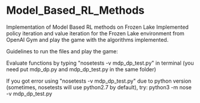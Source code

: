 # Model_Based_RL_Methods
Implementation of Model Based RL methods on Frozen Lake 
Implemented policy iteration and value iteration for the Frozen Lake environment from OpenAI Gym and play the game with the algorithms implemented.

Guidelines to run the files and play the game:

Evaluate functions by typing "nosetests -v mdp_dp_test.py" in terminal (you need put mdp_dp.py and mdp_dp_test.py in the same folder)

If you got error using "nosetests -v mdp_dp_test.py" due to python version (sometimes, nosetests will use python2.7 by default), try: python3 -m nose -v mdp_dp_test.py
